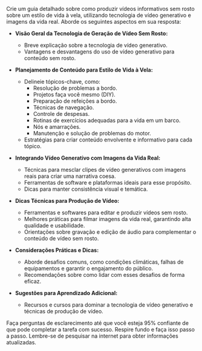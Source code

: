  
Crie um guia detalhado sobre como produzir vídeos informativos sem rosto sobre um estilo de vida à vela, utilizando tecnologia de vídeo generativo e imagens da vida real. Aborde os seguintes aspectos em sua resposta:

- **Visão Geral da Tecnologia de Geração de Vídeo Sem Rosto:**
  - Breve explicação sobre a tecnologia de vídeo generativo.
  - Vantagens e desvantagens do uso de vídeo generativo para conteúdo sem rosto.

- **Planejamento de Conteúdo para Estilo de Vida à Vela:**
  - Delineie tópicos-chave, como:
    - Resolução de problemas a bordo.
    - Projetos faça você mesmo (DIY).
    - Preparação de refeições a bordo.
    - Técnicas de navegação.
    - Controle de despesas.
    - Rotinas de exercícios adequadas para a vida em um barco.
    - Nós e amarrações.
    - Manutenção e solução de problemas do motor.
  - Estratégias para criar conteúdo envolvente e informativo para cada tópico.

- **Integrando Vídeo Generativo com Imagens da Vida Real:**
  - Técnicas para mesclar clipes de vídeo generativos com imagens reais para criar uma narrativa coesa.
  - Ferramentas de software e plataformas ideais para esse propósito.
  - Dicas para manter consistência visual e temática.

- **Dicas Técnicas para Produção de Vídeo:**
  - Ferramentas e softwares para editar e produzir vídeos sem rosto.
  - Melhores práticas para filmar imagens da vida real, garantindo alta qualidade e usabilidade.
  - Orientações sobre gravação e edição de áudio para complementar o conteúdo de vídeo sem rosto.

- **Considerações Práticas e Dicas:**
  - Aborde desafios comuns, como condições climáticas, falhas de equipamentos e garantir o engajamento do público.
  - Recomendações sobre como lidar com esses desafios de forma eficaz.

- **Sugestões para Aprendizado Adicional:**
  - Recursos e cursos para dominar a tecnologia de vídeo generativo e técnicas de produção de vídeo.

Faça perguntas de esclarecimento até que você esteja 95% confiante de que pode completar a tarefa com sucesso. Respire fundo e faça isso passo a passo. Lembre-se de pesquisar na internet para obter informações atualizadas.
```